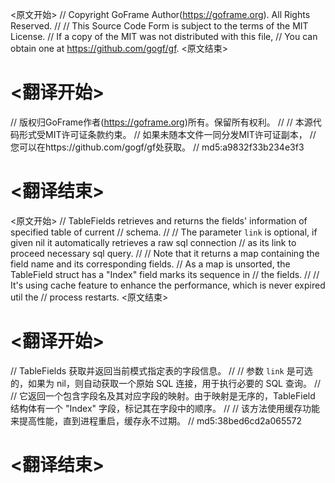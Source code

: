 
<原文开始>
// Copyright GoFrame Author(https://goframe.org). All Rights Reserved.
//
// This Source Code Form is subject to the terms of the MIT License.
// If a copy of the MIT was not distributed with this file,
// You can obtain one at https://github.com/gogf/gf.
<原文结束>

# <翻译开始>
// 版权归GoFrame作者(https://goframe.org)所有。保留所有权利。
//
// 本源代码形式受MIT许可证条款约束。
// 如果未随本文件一同分发MIT许可证副本，
// 您可以在https://github.com/gogf/gf处获取。
// md5:a9832f33b234e3f3
# <翻译结束>


<原文开始>
// TableFields retrieves and returns the fields' information of specified table of current
// schema.
//
// The parameter `link` is optional, if given nil it automatically retrieves a raw sql connection
// as its link to proceed necessary sql query.
//
// Note that it returns a map containing the field name and its corresponding fields.
// As a map is unsorted, the TableField struct has a "Index" field marks its sequence in
// the fields.
//
// It's using cache feature to enhance the performance, which is never expired util the
// process restarts.
<原文结束>

# <翻译开始>
// TableFields 获取并返回当前模式指定表的字段信息。
// 
// 参数 `link` 是可选的，如果为 nil，则自动获取一个原始 SQL 连接，用于执行必要的 SQL 查询。
// 
// 它返回一个包含字段名及其对应字段的映射。由于映射是无序的，TableField 结构体有一个 "Index" 字段，标记其在字段中的顺序。
// 
// 该方法使用缓存功能来提高性能，直到进程重启，缓存永不过期。
// md5:38bed6cd2a065572
# <翻译结束>

